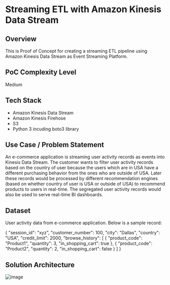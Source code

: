 # Streaming ETL with Amazon Kinesis Data Stream

## Overview

This is Proof of Concept for creating a streaming ETL pipeline using Amazon Kinesis Data Stream as Event Streaming Platform.

## PoC Complexity Level

Medium

## Tech Stack

- Amazon Kinesis Data Stream
- Amazon Kinesis Firehose
- S3
- Python 3 incuding boto3 library

## Use Case / Problem Statement

An e-commerce application is streaming user activity records as events into Kinesis Data Stream. The customer wants to filter user activity records based on the country of user because the users which are in USA have a different purchasing behavior from the ones who are outside of USA. Later these records would be processed by different recommendation engines (based on whether country of user is USA or outside of USA) to recommend products to users in real-time. The segregated user activity records would also be used to serve real-time BI dashboards.

## Dataset

User activity data from e-commerce application. Below is a sample record:

{
    "session_id": "xyz",
    "customer_number": 100,
    "city": "Dallas",
    "country": "USA",
    "credit_limit": 2000,
    "browse_history": [
        {
            "product_code": "Product1",
            "quantity": 3,
            "in_shopping_cart": true
        },
        {
            "product_code": "Product2",
            "quantity": 2,
            "in_shopping_cart": false
        }
    ]
}

## Solution Architecture

![image](https://github.com/user-attachments/assets/1a3dab67-ed0f-4592-b0d9-b39e278f399e)

